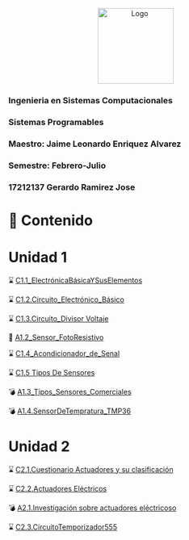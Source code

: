 <p align="center"> 
    <img alt="Logo" src="https://www.tijuana.tecnm.mx/wp-content/uploads/2018/09/logo-ITT-2018.jpg" width=150 height=150>    
</p>


### Ingenieria en Sistemas Computacionales
### Sistemas Programables
### Maestro: Jaime Leonardo Enriquez Alvarez
### Semestre: Febrero-Julio 

### 17212137 Gerardo Ramirez Jose

# :page_with_curl: Contenido
# Unidad 1
:hourglass: [C1.1_ElectrónicaBásicaYSusElementos](/Blog/C1.1.Reto_en_clase/C1.1_ElectrónicaBásicaYSusElementos_JoseGerardoRamirez.md)

:hourglass: [C1.2.Circuito_Electrónico_Básico](/Blog/C1.2.Circuito_Electrónico_Básico/C1.2.Circuito_Electrónico_Básico_JoseGerardo.md)

:hourglass: [C1.3.Circuito_Divisor Voltaje](Blog/C1.3_CircuitoDivisorVoltaje/C1.3_CircuitoDivisorVoltaje_JoseGerardo.md)

:busts_in_silhouette: [A1.2_Sensor_FotoResistivo](Blog/A1.2_Sensor_FotoResistivo_JoseGerardo/A1.2_Sensor_FotoResistivo_JoseGerardo.md)

:hourglass: [C1.4_Acondicionador_de_Senal](Blog/C1.4_Acondicionador_De_Señal/C1.4_Acondicionador_de_senal_AmOP_JoseGerardo.md)

:hourglass: [C1.5 Tipos De Sensores](Blog/C1.5_Tipos_De_Sensores/C1.5_Tipos_De_Sensores_JoseGerardo.md)

💣 [A1.3_Tipos_Sensores_Comerciales](Blog/A1.3_Tipos_Sensores_Comerciales/A1.3_Tipos_Sensores_Comerciales_JoseGerardo.md)

💣 [A1.4.SensorDeTempratura_TMP36](Blog/A1.4.SensorDeTempratura_TMP36_JoseGerardo/A1.4.SensorDeTemperatura_JoseGerardo.md)

# Unidad 2
:hourglass: [C2.1.Cuestionario Actuadores y su clasificación](Blog/C2.1.CuestionarioActuadoresYSuClasificación_JoseGerardo/C2.1.CuestionarioActuadoresYSuClasificación_JoseGerardo.md)

:hourglass: [C2.2.Actuadores Eléctricos](Blog/C2.2.ActuadoresElectricos_JoseGerardo/C2.2ActuadoresElectricos_JoseGerardo.md)

💣 [A2.1.Investigación sobre actuadores eléctricoso](Blog/A2.1.InvestigaciónSobreActuadoresEléctricos_JoseGerardo/A2.1.InvestigaciónSobreActuadoresEléctricos_JoseGerardo.md)

:hourglass: [C2.3.CircuitoTemporizador555](Blog/C2.3.CircuitoTemporizador555_JoseGerardo/C2.3.CircuitoTemporizador555_JoseGerardo.md)
